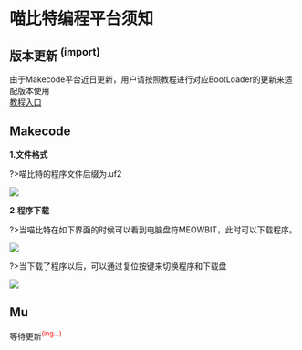 # 喵比特编程平台须知   

## 版本更新  <sup>(import)<sup>

由于Makecode平台近日更新，用户请按照教程进行对应BootLoader的更新来适配版本使用  
[教程入口](upgradeV2/V2-upgrade)

## Makecode  

**1.文件格式**   

?>喵比特的程序文件后缀为.uf2  

![](https://s2.ax1x.com/2019/02/18/k6TJeA.png)

**2.程序下载**  

?>当喵比特在如下界面的时候可以看到电脑盘符MEOWBIT，此时可以下载程序。   

![](https://s2.ax1x.com/2019/02/18/k6Ted1.jpg)  

?>当下载了程序以后，可以通过复位按键来切换程序和下载盘    
  
![](https://s2.ax1x.com/2019/02/18/k6TEL9.gif)


## Mu

等待更新<sup style="color:red">(ing...)<sup>

<!-- <script>
newalert("本节课你将初步了解Makecode平台和Mu编程软件的使用");
        function newalert(text) {
            //透明遮罩层
            var mask = document.createElement("div");
            mask.style.position = " fixed";
            mask.style.zIndex = 1000000;
            mask.style.top = 0;
            mask.style.bottom = 0;
            mask.style.left = 0;
            mask.style.right = 0;
             //实现alert
            var div = document.createElement("div");
            div.style.backgroundColor = " #22b9ff";
            div.style.color = " #fff";
            div.style.position = " fixed";
            div.style.zIndex = 9999999;
            div.style.height = " 60px";
            div.style.top = " 10%";
            div.style.left = "50%";
            div.style.lineHeight = " 60px";
            div.style.borderRadius = " 4px";
            div.style.fontSize = " 20px";
            div.style.textAlign = "center";
            div.style.padding = "0 10px";
            div.className = "alertcss";
            div.id = "alert";
            div.innerHTML = text;
            document.getElementsByTagName("body")[0].appendChild(div);
            document.getElementsByTagName("body")[0].appendChild(mask);
            var selfObj = document.getElementById("alert");
            //动态调整位置
            var alertWidth = window.getComputedStyle(selfObj, null).width;
            div.style.marginLeft = -parseInt(alertWidth) / 2 + "px";
            setTimeout(function() {
            document.getElementsByTagName("body")[0].removeChild(div);
            document.getElementsByTagName("body")[0].removeChild(mask);
            }, 3000);
            }   -->



